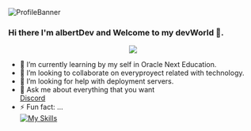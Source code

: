 ![ProfileBanner](https://github.com/Albertscpv/MaterialesVarios/blob/479b3783f90120e2777a384f42d7ad50df6493e2/fondos/bgGit.png)

### Hi there I'm albertDev and Welcome to my devWorld 👋.
<p align="center">
  <a href="https://github.com/DenverCoder1/readme-typing-svg"><img src="https://readme-typing-svg.herokuapp.com?font=Time+New+Roman&color=%green&size=25&center=true&vCenter=true&width=600&height=100&lines=Software+Engineer+@AlbertDev;Web+Developer+Student;Oracle+Next+Education+Student;Begginer+in+UX+UI;Always+learning+new+things"></a>
</p>

<!--
**Albertscpv/Albertscpv** is a ✨ _special_ ✨ repository because its `README.md` (this file) appears on your GitHub profile.
-->
- 🌱 I’m currently learning by my self in Oracle Next Education. <br>
- 👯 I’m looking to collaborate on everyproyect related with technology.<br>
- 🤔 I’m looking for help with deployment servers.<br>
- 💬 Ask me about everything that you want<br>
  <a href="https://img.shields.io/badge/Discord-7289DA?style=for-the-badge&logo=discord&logoColor=white">Discord</a><br>
- ⚡ Fun fact: ...<br>
[![My Skills](https://skillicons.dev/icons?i=js,html,css,wasm)](https://skillicons.dev)


